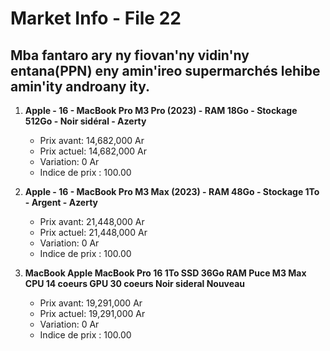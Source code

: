 # Market Info - File 22

## Mba fantaro ary ny fiovan'ny vidin'ny entana(PPN) eny amin'ireo supermarchés lehibe amin'ity androany ity.

1. **Apple - 16 - MacBook Pro M3 Pro (2023) - RAM 18Go - Stockage 512Go - Noir sidéral - Azerty**
   - Prix avant: 14,682,000 Ar
   - Prix actuel: 14,682,000 Ar
   - Variation: 0 Ar
   - Indice de prix : 100.00

2. **Apple - 16 - MacBook Pro M3 Max (2023) - RAM 48Go - Stockage 1To - Argent - Azerty**
   - Prix avant: 21,448,000 Ar
   - Prix actuel: 21,448,000 Ar
   - Variation: 0 Ar
   - Indice de prix : 100.00

3. **MacBook Apple MacBook Pro 16 1To SSD 36Go RAM Puce M3 Max CPU 14 coeurs GPU 30 coeurs Noir sideral Nouveau**
   - Prix avant: 19,291,000 Ar
   - Prix actuel: 19,291,000 Ar
   - Variation: 0 Ar
   - Indice de prix : 100.00

